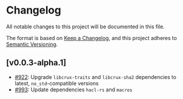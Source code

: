 # Changelog

All notable changes to this project will be documented in this file.

The format is based on [Keep a Changelog](https://keepachangelog.com/en/1.1.0/),
and this project adheres to [Semantic Versioning](https://semver.org/spec/v2.0.0.html).

## [v0.0.3-alpha.1]

- [#922](https://github.com/cryspen/libcrux/pull/922): Upgrade `libcrux-traits` and `libcrux-sha2` dependencies to latest, `no_std`-compatible versions
- [#993](https://github.com/cryspen/libcrux/pull/993): Update dependencies `hacl-rs` and `macros`
